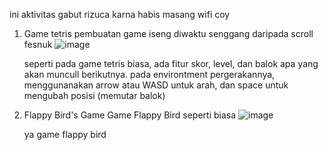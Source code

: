 ini aktivitas gabut rizuca karna habis masang wifi coy

1. Game tetris
   pembuatan game iseng diwaktu senggang daripada scroll fesnuk
   ![image](https://github.com/user-attachments/assets/2f06d87a-c9a3-4d89-8f79-adecdfc15ce2)
   
   seperti pada game tetris biasa, ada fitur skor, level, dan balok apa yang akan muncull berikutnya.
   pada environtment pergerakannya, menggunanakan arrow atau WASD untuk arah, dan space untuk mengubah posisi (memutar balok)

2. Flappy Bird's Game
   Game Flappy Bird seperti biasa
   ![image](https://github.com/user-attachments/assets/a4c9e59a-2d72-438c-a4a4-fbfce4101c89)
   
   ya game flappy bird
